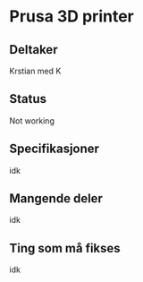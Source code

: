 # Prusa 3D printer

## Deltaker
Krstian med K

## Status
Not working
## Specifikasjoner
idk
## Mangende deler
idk

## Ting som må fikses
idk
